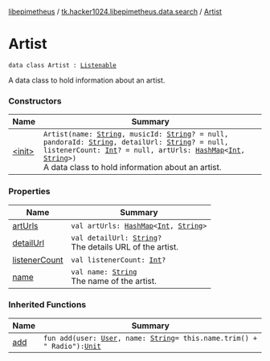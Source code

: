 [libepimetheus](../../index.md) / [tk.hacker1024.libepimetheus.data.search](../index.md) / [Artist](./index.md)

# Artist

`data class Artist : `[`Listenable`](../-listenable/index.md)

A data class to hold information about an artist.

### Constructors

| Name | Summary |
|---|---|
| [&lt;init&gt;](-init-.md) | `Artist(name: `[`String`](https://kotlinlang.org/api/latest/jvm/stdlib/kotlin/-string/index.html)`, musicId: `[`String`](https://kotlinlang.org/api/latest/jvm/stdlib/kotlin/-string/index.html)`? = null, pandoraId: `[`String`](https://kotlinlang.org/api/latest/jvm/stdlib/kotlin/-string/index.html)`, detailUrl: `[`String`](https://kotlinlang.org/api/latest/jvm/stdlib/kotlin/-string/index.html)`? = null, listenerCount: `[`Int`](https://kotlinlang.org/api/latest/jvm/stdlib/kotlin/-int/index.html)`? = null, artUrls: `[`HashMap`](https://kotlinlang.org/api/latest/jvm/stdlib/kotlin.collections/-hash-map/index.html)`<`[`Int`](https://kotlinlang.org/api/latest/jvm/stdlib/kotlin/-int/index.html)`, `[`String`](https://kotlinlang.org/api/latest/jvm/stdlib/kotlin/-string/index.html)`>)`<br>A data class to hold information about an artist. |

### Properties

| Name | Summary |
|---|---|
| [artUrls](art-urls.md) | `val artUrls: `[`HashMap`](https://kotlinlang.org/api/latest/jvm/stdlib/kotlin.collections/-hash-map/index.html)`<`[`Int`](https://kotlinlang.org/api/latest/jvm/stdlib/kotlin/-int/index.html)`, `[`String`](https://kotlinlang.org/api/latest/jvm/stdlib/kotlin/-string/index.html)`>` |
| [detailUrl](detail-url.md) | `val detailUrl: `[`String`](https://kotlinlang.org/api/latest/jvm/stdlib/kotlin/-string/index.html)`?`<br>The details URL of the artist. |
| [listenerCount](listener-count.md) | `val listenerCount: `[`Int`](https://kotlinlang.org/api/latest/jvm/stdlib/kotlin/-int/index.html)`?` |
| [name](name.md) | `val name: `[`String`](https://kotlinlang.org/api/latest/jvm/stdlib/kotlin/-string/index.html)<br>The name of the artist. |

### Inherited Functions

| Name | Summary |
|---|---|
| [add](../-listenable/add.md) | `fun add(user: `[`User`](../../tk.hacker1024.libepimetheus/-user/index.md)`, name: `[`String`](https://kotlinlang.org/api/latest/jvm/stdlib/kotlin/-string/index.html)` = this.name.trim() + " Radio"): `[`Unit`](https://kotlinlang.org/api/latest/jvm/stdlib/kotlin/-unit/index.html) |
